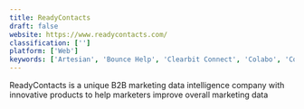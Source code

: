 ```yaml
---
title: ReadyContacts
draft: false 
website: https://www.readycontacts.com/
classification: ['']
platform: ['Web']
keywords: ['Artesian', 'Bounce Help', 'Clearbit Connect', 'Colabo', 'Companybook', 'ConnectLeader', 'DataFox', 'Datanyze', 'DiscoverOrg', 'Global Database', 'Gryphon Sales Intelligence', 'InsideView', 'Intricately', 'LinkedIn Sales Navigator', 'Nudge.ai', 'RainKing', 'SalesforceIQ Inbox', 'Similar Tech', 'Spiderbook', 'ZenProspect', 'ZoomInfo']
---
```

ReadyContacts is a unique B2B marketing data intelligence company with innovative products to help marketers improve overall marketing data